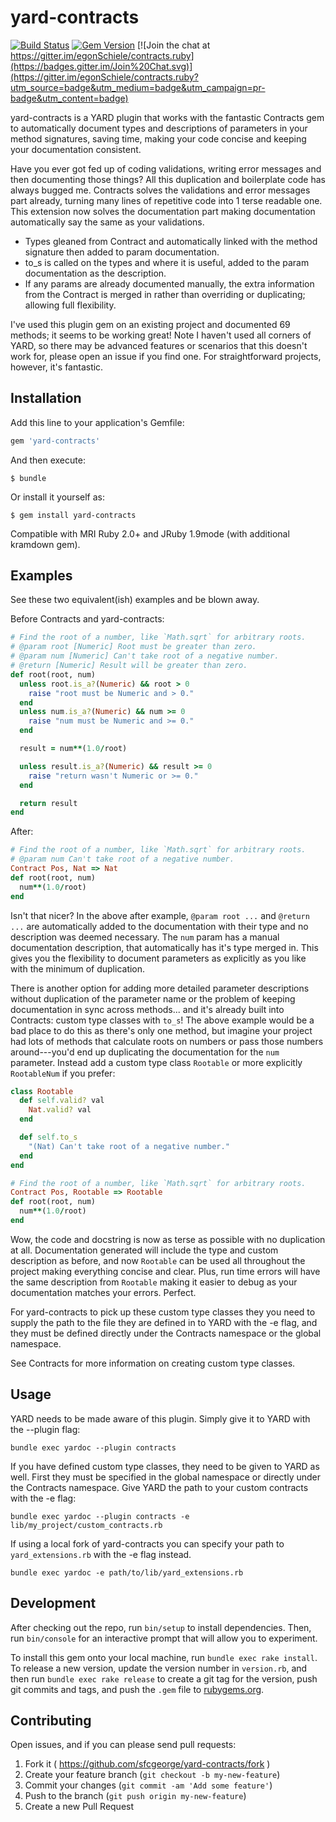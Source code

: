 # yard-contracts

[![Build Status](https://travis-ci.org/sfcgeorge/yard-contracts.svg?branch=master)](https://travis-ci.org/sfcgeorge/yard-contracts)
[![Gem Version](https://badge.fury.io/rb/yard-contracts.svg)](http://badge.fury.io/rb/yard-contracts)
[![Join the chat at https://gitter.im/egonSchiele/contracts.ruby](https://badges.gitter.im/Join%20Chat.svg)](https://gitter.im/egonSchiele/contracts.ruby?utm_source=badge&utm_medium=badge&utm_campaign=pr-badge&utm_content=badge)

yard-contracts is a YARD plugin that works with the fantastic Contracts gem to automatically document types and descriptions of parameters in your method signatures, saving time, making your code concise and keeping your documentation consistent.

Have you ever got fed up of coding validations, writing error messages and then documenting those things? All this duplication and boilerplate code has always bugged me. Contracts solves the validations and error messages part already, turning many lines of repetitive code into 1 terse readable one. This extension now solves the documentation part making documentation automatically say the same as your validations.

* Types gleaned from Contract and automatically linked with the method signature then added to param documentation.
* to_s is called on the types and where it is useful, added to the param documentation as the description.
* If any params are already documented manually, the extra information from the Contract is merged in rather than overriding or duplicating; allowing full flexibility.

I've used this plugin gem on an existing project and documented 69 methods; it seems to be working great! Note I haven't used all corners of YARD, so there may be advanced features or scenarios that this doesn't work for, please open an issue if you find one. For straightforward projects, however, it's fantastic.

## Installation

Add this line to your application's Gemfile:

```ruby
gem 'yard-contracts'
```

And then execute:

    $ bundle

Or install it yourself as:

    $ gem install yard-contracts

Compatible with MRI Ruby 2.0+ and JRuby 1.9mode (with additional kramdown gem).

## Examples

See these two equivalent(ish) examples and be blown away.

Before Contracts and yard-contracts:

```ruby
# Find the root of a number, like `Math.sqrt` for arbitrary roots.
# @param root [Numeric] Root must be greater than zero.
# @param num [Numeric] Can't take root of a negative number.
# @return [Numeric] Result will be greater than zero.
def root(root, num) 
  unless root.is_a?(Numeric) && root > 0
    raise "root must be Numeric and > 0."
  end
  unless num.is_a?(Numeric) && num >= 0
    raise "num must be Numeric and >= 0."
  end

  result = num**(1.0/root)

  unless result.is_a?(Numeric) && result >= 0
    raise "return wasn't Numeric or >= 0."
  end

  return result
end
```

After:

```ruby
# Find the root of a number, like `Math.sqrt` for arbitrary roots.
# @param num Can't take root of a negative number.
Contract Pos, Nat => Nat
def root(root, num) 
  num**(1.0/root)
end
```

Isn't that nicer? In the above after example, `@param root ...` and `@return ...` are automatically added to the documentation with their type and no description was deemed necessary. The `num` param has a manual documentation description, that automatically has it's type merged in. This gives you the flexibility to document parameters as explicitly as you like with the minimum of duplication.

There is another option for adding more detailed parameter descriptions without duplication of the parameter name or the problem of keeping documentation in sync across methods... and it's already built into Contracts: custom type classes with `to_s`! The above example would be a bad place to do this as there's only one method, but imagine your project had lots of methods that calculate roots on numbers or pass those numbers around---you'd end up duplicating the documentation for the `num` parameter. Instead add a custom type class `Rootable` or more explicitly `RootableNum` if you prefer:

```ruby
class Rootable
  def self.valid? val
    Nat.valid? val
  end

  def self.to_s
    "(Nat) Can't take root of a negative number."
  end
end

# Find the root of a number, like `Math.sqrt` for arbitrary roots.
Contract Pos, Rootable => Rootable
def root(root, num) 
  num**(1.0/root)
end
```

Wow, the code and docstring is now as terse as possible with no duplication at all. Documentation generated will include the type and custom description as before, and now `Rootable` can be used all throughout the project making everything concise and clear. Plus, run time errors will have the same description from `Rootable` making it easier to debug as your documentation matches your errors. Perfect.

For yard-contracts to pick up these custom type classes they you need to supply the path to the file they are defined in to YARD with the -e flag, and they must be defined directly under the Contracts namespace or the global namespace.

See Contracts for more information on creating custom type classes.

## Usage

YARD needs to be made aware of this plugin. Simply give it to YARD with the --plugin flag:

```
bundle exec yardoc --plugin contracts
```

If you have defined custom type classes, they need to be given to YARD as well. First they must be specified in the global namespace or directly under the Contracts namespace. Give YARD the path to your custom contracts with the -e flag:

```
bundle exec yardoc --plugin contracts -e lib/my_project/custom_contracts.rb
```

If using a local fork of yard-contracts you can specify your path to `yard_extensions.rb` with the -e flag instead.

```
bundle exec yardoc -e path/to/lib/yard_extensions.rb
```

## Development

After checking out the repo, run `bin/setup` to install dependencies. Then, run `bin/console` for an interactive prompt that will allow you to experiment.

To install this gem onto your local machine, run `bundle exec rake install`. To release a new version, update the version number in `version.rb`, and then run `bundle exec rake release` to create a git tag for the version, push git commits and tags, and push the `.gem` file to [rubygems.org](https://rubygems.org).

## Contributing

Open issues, and if you can please send pull requests:

1. Fork it ( https://github.com/sfcgeorge/yard-contracts/fork )
2. Create your feature branch (`git checkout -b my-new-feature`)
3. Commit your changes (`git commit -am 'Add some feature'`)
4. Push to the branch (`git push origin my-new-feature`)
5. Create a new Pull Request
